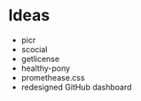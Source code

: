 Ideas
=====

* picr
* scocial
* getlicense
* healthy-pony
* promethease.css
* redesigned GitHub dashboard